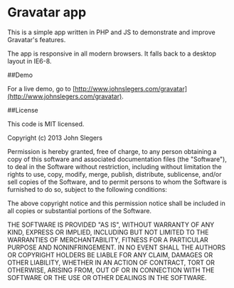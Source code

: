 Gravatar app
===============

This is a simple app written in PHP and JS to demonstrate and improve Gravatar's features.

The app is responsive in all modern browsers. It falls back to a desktop layout in IE6-8.

##Demo

For a live demo, go to [http://www.johnslegers.com/gravatar](http://www.johnslegers.com/gravatar).

##License

This code is MIT licensed.

 Copyright (c) 2013 John Slegers

 Permission is hereby granted, free of charge, to any person
 obtaining a copy of this software and associated documentation
 files (the "Software"), to deal in the Software without
 restriction, including without limitation the rights to use,
 copy, modify, merge, publish, distribute, sublicense, and/or sell
 copies of the Software, and to permit persons to whom the
 Software is furnished to do so, subject to the following
 conditions:

 The above copyright notice and this permission notice shall be
 included in all copies or substantial portions of the Software.

 THE SOFTWARE IS PROVIDED "AS IS", WITHOUT WARRANTY OF ANY KIND,
 EXPRESS OR IMPLIED, INCLUDING BUT NOT LIMITED TO THE WARRANTIES
 OF MERCHANTABILITY, FITNESS FOR A PARTICULAR PURPOSE AND
 NONINFRINGEMENT. IN NO EVENT SHALL THE AUTHORS OR COPYRIGHT
 HOLDERS BE LIABLE FOR ANY CLAIM, DAMAGES OR OTHER LIABILITY,
 WHETHER IN AN ACTION OF CONTRACT, TORT OR OTHERWISE, ARISING
 FROM, OUT OF OR IN CONNECTION WITH THE SOFTWARE OR THE USE OR
 OTHER DEALINGS IN THE SOFTWARE.
